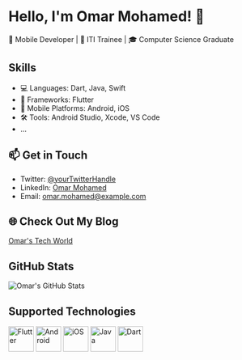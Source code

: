 # Hello, I'm Omar Mohamed! 👋

📱 Mobile Developer | 🚀 ITI Trainee | 🎓 Computer Science Graduate


## Skills

- 💻 Languages: Dart, Java, Swift
- 📱 Frameworks: Flutter
- 📲 Mobile Platforms: Android, iOS
- 🛠 Tools: Android Studio, Xcode, VS Code
- ...

## 📫 Get in Touch

- Twitter: [@yourTwitterHandle](https://twitter.com/yourTwitterHandle)
- LinkedIn: [Omar Mohamed](https://www.linkedin.com/in/omarmohamed)
- Email: omar.mohamed@example.com

## 🌐 Check Out My Blog

[Omar's Tech World](https://omarblog.com)

## GitHub Stats

![Omar's GitHub Stats](https://github-readme-stats.vercel.app/api?username=yourusername&show_icons=true&hide_border=true)

## Supported Technologies

<img src="https://www.vectorlogo.zone/logos/flutterio/flutterio-icon.svg" alt="Flutter" width="50" height="50"/> <img src="https://www.vectorlogo.zone/logos/android/android-icon.svg" alt="Android" width="50" height="50"/> <img src="https://www.vectorlogo.zone/logos/apple/apple-icon.svg" alt="iOS" width="50" height="50"/> <img src="https://www.vectorlogo.zone/logos/java/java-icon.svg" alt="Java" width="50" height="50"/> <img src="https://www.vectorlogo.zone/logos/dartlang/dartlang-icon.svg" alt="Dart" width="50" height="50"/>

<!--
**Omaar-Mohamed/Omaar-Mohamed** is a ✨ _special_ ✨ repository because its `README.md` (this file) appears on your GitHub profile.

Here are some ideas to get you started:

- 🔭 I’m currently working on ...
- 🌱 I’m currently learning ...
- 👯 I’m looking to collaborate on ...
- 🤔 I’m looking for help with ...
- 💬 Ask me about ...
- 📫 How to reach me: ...
- 😄 Pronouns: ...
- ⚡ Fun fact: ...
-->
